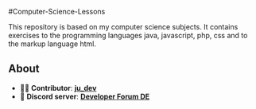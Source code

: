 #Computer-Science-Lessons

This repository is based on my computer science subjects. It contains exercises to the programming languages java, javascript, php, css and to the markup language html.

## About
- 👨‍💻 **Contributor**: **[ju_dev](https://github.com/ju-dev-16)**
- 👾 **Discord server**: **[Developer Forum DE](https://discord.gg/urvsvPqQ3T)**
